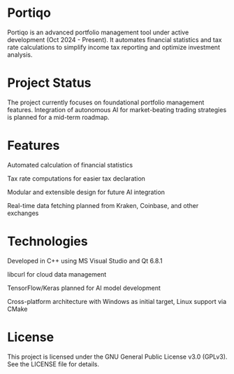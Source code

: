 # Portiqo
Portiqo is an advanced portfolio management tool under active development (Oct 2024 - Present). It automates financial statistics and tax rate calculations to simplify income tax reporting and optimize investment analysis.

# Project Status
The project currently focuses on foundational portfolio management features. Integration of autonomous AI for market-beating trading strategies is planned for a mid-term roadmap.

# Features
Automated calculation of financial statistics

Tax rate computations for easier tax declaration

Modular and extensible design for future AI integration

Real-time data fetching planned from Kraken, Coinbase, and other exchanges

# Technologies
Developed in C++ using MS Visual Studio and Qt 6.8.1

libcurl for cloud data management

TensorFlow/Keras planned for AI model development

Cross-platform architecture with Windows as initial target, Linux support via CMake

# License
This project is licensed under the GNU General Public License v3.0 (GPLv3). See the LICENSE file for details.
